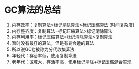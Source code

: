 # GC算法的总结

1. 内存效率：复制算法>标记清除算法>标记压缩算法 (时间复杂度)
2. 内存整齐度：复制算法=标记压缩算法>标记清除算法
3. 内存利用率：标记压缩算法=标记清除算法>复制算法
4. 暂时没有最好的算法，但是有最合适的算法
5. 所以说GC也被称为分代收集算法
6. 年轻代：存活率低，使用复制算法
7. 老年代：区域大，存活率高，使用标记清除+标记压缩混合实现